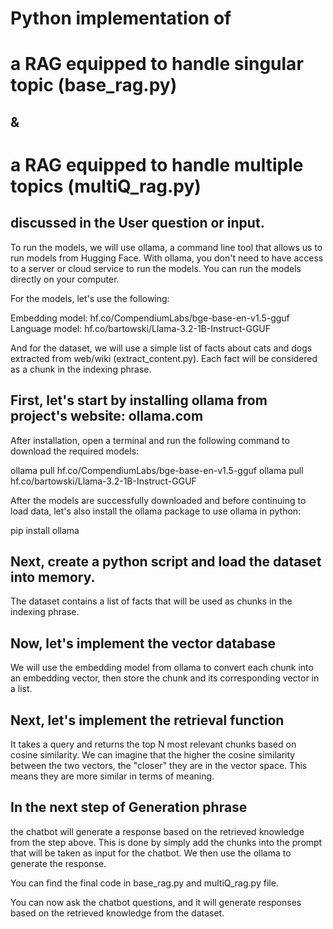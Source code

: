 # Python implementation of 
# a RAG equipped to handle singular topic (base_rag.py) 
## & 
# a RAG equipped to handle multiple topics (multiQ_rag.py) 
## discussed in the User question or input.

To run the models, we will use ollama, a command line tool that allows us to run models from Hugging Face. With ollama, you don't need to have access to a server or cloud service to run the models. You can run the models directly on your computer.

For the models, let's use the following:

Embedding model: hf.co/CompendiumLabs/bge-base-en-v1.5-gguf
Language model: hf.co/bartowski/Llama-3.2-1B-Instruct-GGUF

And for the dataset, we will use a simple list of facts about cats and dogs extracted from web/wiki (extract_content.py). Each fact will be considered as a chunk in the indexing phrase.

## First, let's start by installing ollama from project's website: ollama.com
After installation, open a terminal and run the following command to download the required models:

ollama pull hf.co/CompendiumLabs/bge-base-en-v1.5-gguf
ollama pull hf.co/bartowski/Llama-3.2-1B-Instruct-GGUF

After the models are successfully downloaded and before continuing to load data, let's also install the ollama package to use ollama in python:

pip install ollama

## Next, create a python script and load the dataset into memory. 
The dataset contains a list of facts that will be used as chunks in the indexing phrase.

## Now, let's implement the vector database
We will use the embedding model from ollama to convert each chunk into an embedding vector, then store the chunk and its corresponding vector in a list.

## Next, let's implement the retrieval function 
It takes a query and returns the top N most relevant chunks based on cosine similarity. We can imagine that the higher the cosine similarity between the two vectors, the "closer" they are in the vector space. This means they are more similar in terms of meaning.

## In the next step of Generation phrase
the chatbot will generate a response based on the retrieved knowledge from the step above. This is done by simply add the chunks into the prompt that will be taken as input for the chatbot. We then use the ollama to generate the response. 

You can find the final code in base_rag.py and multiQ_rag.py file. 

You can now ask the chatbot questions, and it will generate responses based on the retrieved knowledge from the dataset.

